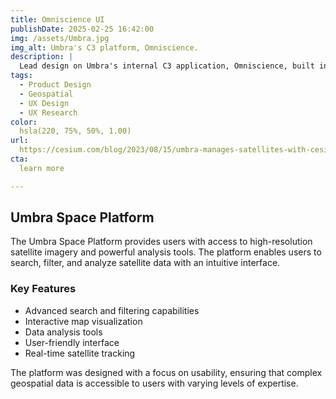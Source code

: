 ```yaml
---
title: Omniscience UI
publishDate: 2025-02-25 16:42:00
img: /assets/Umbra.jpg
img_alt: Umbra's C3 platform, Omniscience.
description: |
  Lead design on Umbra's internal C3 application, Omniscience, built in React. This application is the hub for all space operations including tasking, mission planning, and ephemeris management. 
tags:
  - Product Design
  - Geospatial
  - UX Design
  - UX Research
color:
  hsla(220, 75%, 50%, 1.00)
url:
  https://cesium.com/blog/2023/08/15/umbra-manages-satellites-with-cesiumjs/
cta:
  learn more

---
```


## Umbra Space Platform

The Umbra Space Platform provides users with access to high-resolution satellite imagery and powerful analysis tools. The platform enables users to search, filter, and analyze satellite data with an intuitive interface.

### Key Features

- Advanced search and filtering capabilities
- Interactive map visualization
- Data analysis tools
- User-friendly interface
- Real-time satellite tracking

The platform was designed with a focus on usability, ensuring that complex geospatial data is accessible to users with varying levels of expertise. 